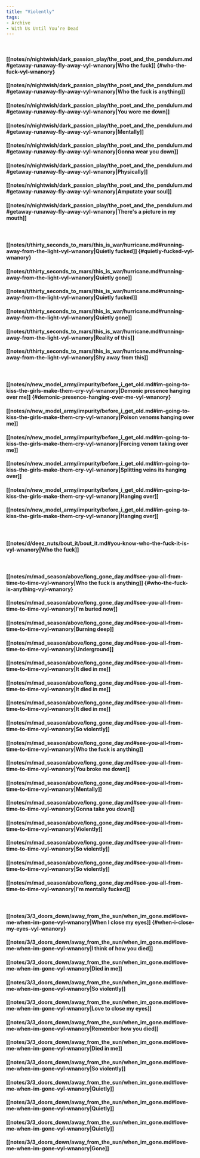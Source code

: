 ```yaml
---
title: "Violently"
tags:
- Archive
- With Us Until You’re Dead
---
```

&nbsp;
#### [[notes/n/nightwish/dark_passion_play/the_poet_and_the_pendulum.md#getaway-runaway-fly-away-vyl-wnanory|Who the fuck]] {#who-the-fuck-vyl-wnanory}
#### [[notes/n/nightwish/dark_passion_play/the_poet_and_the_pendulum.md#getaway-runaway-fly-away-vyl-wnanory|Who the fuck is anything]]
#### [[notes/n/nightwish/dark_passion_play/the_poet_and_the_pendulum.md#getaway-runaway-fly-away-vyl-wnanory|You wore me down]]
#### [[notes/n/nightwish/dark_passion_play/the_poet_and_the_pendulum.md#getaway-runaway-fly-away-vyl-wnanory|Mentally]]
#### [[notes/n/nightwish/dark_passion_play/the_poet_and_the_pendulum.md#getaway-runaway-fly-away-vyl-wnanory|Gonna wear you down]]
#### [[notes/n/nightwish/dark_passion_play/the_poet_and_the_pendulum.md#getaway-runaway-fly-away-vyl-wnanory|Physically]]
#### [[notes/n/nightwish/dark_passion_play/the_poet_and_the_pendulum.md#getaway-runaway-fly-away-vyl-wnanory|Amputate your soul]]
#### [[notes/n/nightwish/dark_passion_play/the_poet_and_the_pendulum.md#getaway-runaway-fly-away-vyl-wnanory|There's a picture in my mouth]]
&nbsp;
#### [[notes/t/thirty_seconds_to_mars/this_is_war/hurricane.md#running-away-from-the-light-vyl-wnanory|Quietly fucked]] {#quietly-fucked-vyl-wnanory}
#### [[notes/t/thirty_seconds_to_mars/this_is_war/hurricane.md#running-away-from-the-light-vyl-wnanory|Quietly gone]]
#### [[notes/t/thirty_seconds_to_mars/this_is_war/hurricane.md#running-away-from-the-light-vyl-wnanory|Quietly fucked]]
#### [[notes/t/thirty_seconds_to_mars/this_is_war/hurricane.md#running-away-from-the-light-vyl-wnanory|Quietly gone]]
#### [[notes/t/thirty_seconds_to_mars/this_is_war/hurricane.md#running-away-from-the-light-vyl-wnanory|Reality of this]]
#### [[notes/t/thirty_seconds_to_mars/this_is_war/hurricane.md#running-away-from-the-light-vyl-wnanory|Shy away from this]]
&nbsp;
#### [[notes/n/new_model_army/impurity/before_i_get_old.md#im-going-to-kiss-the-girls-make-them-cry-vyl-wnanory|Demonic presence hanging over me]] {#demonic-presence-hanging-over-me-vyl-wnanory}
#### [[notes/n/new_model_army/impurity/before_i_get_old.md#im-going-to-kiss-the-girls-make-them-cry-vyl-wnanory|Poison venoms hanging over me]]
#### [[notes/n/new_model_army/impurity/before_i_get_old.md#im-going-to-kiss-the-girls-make-them-cry-vyl-wnanory|Forcing venom taking over me]]
#### [[notes/n/new_model_army/impurity/before_i_get_old.md#im-going-to-kiss-the-girls-make-them-cry-vyl-wnanory|Splitting veins its hanging over]]
#### [[notes/n/new_model_army/impurity/before_i_get_old.md#im-going-to-kiss-the-girls-make-them-cry-vyl-wnanory|Hanging over]]
#### [[notes/n/new_model_army/impurity/before_i_get_old.md#im-going-to-kiss-the-girls-make-them-cry-vyl-wnanory|Hanging over]]
&nbsp;
#### [[notes/d/deez_nuts/bout_it/bout_it.md#you-know-who-the-fuck-it-is-vyl-wnanory|Who the fuck]]
&nbsp;
#### [[notes/m/mad_season/above/long_gone_day.md#see-you-all-from-time-to-time-vyl-wnanory|Who the fuck is anything]] {#who-the-fuck-is-anything-vyl-wnanory}
#### [[notes/m/mad_season/above/long_gone_day.md#see-you-all-from-time-to-time-vyl-wnanory|I'm buried now]]
#### [[notes/m/mad_season/above/long_gone_day.md#see-you-all-from-time-to-time-vyl-wnanory|Burning deep]]
#### [[notes/m/mad_season/above/long_gone_day.md#see-you-all-from-time-to-time-vyl-wnanory|Underground]]
#### [[notes/m/mad_season/above/long_gone_day.md#see-you-all-from-time-to-time-vyl-wnanory|It died in me]]
#### [[notes/m/mad_season/above/long_gone_day.md#see-you-all-from-time-to-time-vyl-wnanory|It died in me]]
#### [[notes/m/mad_season/above/long_gone_day.md#see-you-all-from-time-to-time-vyl-wnanory|It died in me]]
#### [[notes/m/mad_season/above/long_gone_day.md#see-you-all-from-time-to-time-vyl-wnanory|So violently]]
#### [[notes/m/mad_season/above/long_gone_day.md#see-you-all-from-time-to-time-vyl-wnanory|Who the fuck is anything]]
#### [[notes/m/mad_season/above/long_gone_day.md#see-you-all-from-time-to-time-vyl-wnanory|You broke me down]]
#### [[notes/m/mad_season/above/long_gone_day.md#see-you-all-from-time-to-time-vyl-wnanory|Mentally]]
#### [[notes/m/mad_season/above/long_gone_day.md#see-you-all-from-time-to-time-vyl-wnanory|Gonna take you down]]
#### [[notes/m/mad_season/above/long_gone_day.md#see-you-all-from-time-to-time-vyl-wnanory|Violently]]
#### [[notes/m/mad_season/above/long_gone_day.md#see-you-all-from-time-to-time-vyl-wnanory|So violently]]
#### [[notes/m/mad_season/above/long_gone_day.md#see-you-all-from-time-to-time-vyl-wnanory|So violently]]
#### [[notes/m/mad_season/above/long_gone_day.md#see-you-all-from-time-to-time-vyl-wnanory|I'm mentally fucked]]
&nbsp;
#### [[notes/3/3_doors_down/away_from_the_sun/when_im_gone.md#love-me-when-im-gone-vyl-wnanory|When I close my eyes]] {#when-i-close-my-eyes-vyl-wnanory}
#### [[notes/3/3_doors_down/away_from_the_sun/when_im_gone.md#love-me-when-im-gone-vyl-wnanory|I think of how you died]]
#### [[notes/3/3_doors_down/away_from_the_sun/when_im_gone.md#love-me-when-im-gone-vyl-wnanory|Died in me]]
#### [[notes/3/3_doors_down/away_from_the_sun/when_im_gone.md#love-me-when-im-gone-vyl-wnanory|So violently]]
#### [[notes/3/3_doors_down/away_from_the_sun/when_im_gone.md#love-me-when-im-gone-vyl-wnanory|Love to close my eyes]]
#### [[notes/3/3_doors_down/away_from_the_sun/when_im_gone.md#love-me-when-im-gone-vyl-wnanory|Remember how you died]]
#### [[notes/3/3_doors_down/away_from_the_sun/when_im_gone.md#love-me-when-im-gone-vyl-wnanory|Died in me]]
#### [[notes/3/3_doors_down/away_from_the_sun/when_im_gone.md#love-me-when-im-gone-vyl-wnanory|So violently]]
#### [[notes/3/3_doors_down/away_from_the_sun/when_im_gone.md#love-me-when-im-gone-vyl-wnanory|Quietly]]
#### [[notes/3/3_doors_down/away_from_the_sun/when_im_gone.md#love-me-when-im-gone-vyl-wnanory|Quietly]]
#### [[notes/3/3_doors_down/away_from_the_sun/when_im_gone.md#love-me-when-im-gone-vyl-wnanory|Quietly]]
#### [[notes/3/3_doors_down/away_from_the_sun/when_im_gone.md#love-me-when-im-gone-vyl-wnanory|Gone]]
